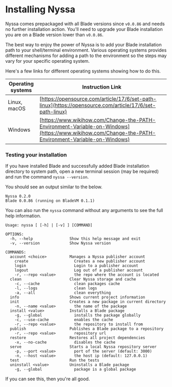 # Installing Nyssa

Nyssa comes prepackaged with all Blade versions since `v0.0.86` and needs no further installation action. You'll need to upgrade your Blade installation you are on a Blade version lower than `v0.0.86`.

The best way to enjoy the power of Nyssa is to add your Blade installation path to your shell/terminal environment. Various operating systems provides different mechanisms for adding a path to the environment so the steps may vary for your specific operating system.

Here's a few links for different operating systems showing how to do this.

| Operating systems | Instruction Link |
|------------------|------------------|
| Linux, macOS | [https://opensource.com/article/17/6/set-path-linux](https://opensource.com/article/17/6/set-path-linux) |
| Windows | [https://www.wikihow.com/Change-the-PATH-Environment-Variable-on-Windows](https://www.wikihow.com/Change-the-PATH-Environment-Variable-on-Windows) |


### Testing your installation

If you have installed Blade and successfully added Blade installation directory to system path, open a new terminal session (may be required) and run the command `nyssa --version`.

You should see an output similar to the below.

```
Nyssa 0.2.0
Blade 0.0.86 (running on BladeVM 0.1.1)
```

You can also run the `nyssa` command without any arguments to see the full help information.

```
Usage: nyssa [ [-h] | [-v] ] [COMMAND]

OPTIONS:
  -h, --help                Show this help message and exit
  -v, --version             Show Nyssa version

COMMANDS:
  account <choice>          Manages a Nyssa publisher account
    create                    Creates a new publisher account
    login                     Login to a publisher account
    logout                    Log out of a publisher account
    -r, --repo <value>        the repo where the account is located
  clean                     Clear Nyssa storage and cache
    -c, --cache               clean packages cache
    -l, --logs                clean logs
    -a, --all                 clean everything
  info                      Shows current project information
  init                      Creates a new package in current directory
    -n, --name <value>        the name of the package
  install <value>           Installs a Blade package
    -g, --global              installs the package globally
    -c, --use-cache           enables the cache
    -r, --repo <value>        the repository to install from
  publish                   Publishes a Blade package to a repository
    -r, --repo <value>        repository url
  restore                   Restores all project dependencies
    -x, --no-cache            disables the cache
  serve                     Starts a local Nyssa repository server
    -p, --port <value>        port of the server (default: 3000)
    -n, --host <value>        the host ip (default: 127.0.0.1)
  test                      Run the tests
  uninstall <value>         Uninstalls a Blade package
    -g, --global              package is a global package
```

If you can see this, then you're all good.
